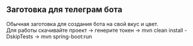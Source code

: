 ## Заготовка для телеграм бота
Обычная заготовка для создания бота на свой вкус и цвет.
<br />
Для работы скачивайте проект -> генерите токен -> mvn clean install -DskipTests -> mvn spring-boot:run 
